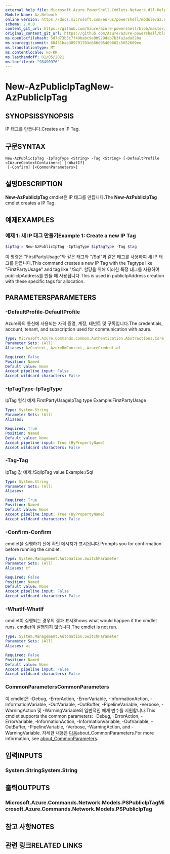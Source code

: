 ```yaml
---
external help file: Microsoft.Azure.PowerShell.Cmdlets.Network.dll-Help.xml
Module Name: Az.Network
online version: https://docs.microsoft.com/en-us/powershell/module/az.network/new-azpubliciptag
schema: 2.0.0
content_git_url: https://github.com/Azure/azure-powershell/blob/master/src/Network/Network/help/New-AzPublicIpTag.md
original_content_git_url: https://github.com/Azure/azure-powershell/blob/master/src/Network/Network/help/New-AzPublicIpTag.md
ms.openlocfilehash: 5d7d73b3c7f49babc9e80929dab7b3fa2adad20a
ms.sourcegitcommit: 68451baa389791703e666d95469602c5652609ee
ms.translationtype: MT
ms.contentlocale: ko-KR
ms.lasthandoff: 01/05/2021
ms.locfileid: "98490976"
---
```

# <span data-ttu-id="d400f-101">New-AzPublicIpTag</span><span class="sxs-lookup"><span data-stu-id="d400f-101">New-AzPublicIpTag</span></span>

## <span data-ttu-id="d400f-102">SYNOPSIS</span><span class="sxs-lookup"><span data-stu-id="d400f-102">SYNOPSIS</span></span>
<span data-ttu-id="d400f-103">IP 태그를 만듭니다.</span><span class="sxs-lookup"><span data-stu-id="d400f-103">Creates an IP Tag.</span></span>

## <span data-ttu-id="d400f-104">구문</span><span class="sxs-lookup"><span data-stu-id="d400f-104">SYNTAX</span></span>

```
New-AzPublicIpTag -IpTagType <String> -Tag <String> [-DefaultProfile <IAzureContextContainer>] [-WhatIf]
 [-Confirm] [<CommonParameters>]
```

## <span data-ttu-id="d400f-105">설명</span><span class="sxs-lookup"><span data-stu-id="d400f-105">DESCRIPTION</span></span>
<span data-ttu-id="d400f-106">**New-AzPublicIpTag** cmdlet은 IP 태그를 만듭니다.</span><span class="sxs-lookup"><span data-stu-id="d400f-106">The **New-AzPublicIpTag** cmdlet creates a IP Tag.</span></span>

## <span data-ttu-id="d400f-107">예제</span><span class="sxs-lookup"><span data-stu-id="d400f-107">EXAMPLES</span></span>

### <span data-ttu-id="d400f-108">예제 1: 새 IP 태그 만들기</span><span class="sxs-lookup"><span data-stu-id="d400f-108">Example 1: Create a new IP Tag</span></span>
```powershell
$ipTag = New-AzPublicIpTag -IpTagType $ipTagType -Tag $tag
```

<span data-ttu-id="d400f-109">이 명령은 "FirstPartyUsage"와 같은 태그와 "/Sql"과 같은 태그를 사용하여 새 IP 태그를 만듭니다.</span><span class="sxs-lookup"><span data-stu-id="d400f-109">This command creates a new IP Tag with the Tagtype like "FirstPartyUsage" and tag like "/Sql".</span></span> <span data-ttu-id="d400f-110">할당을 위해 이러한 특정 태그를 사용하여 publicIpAddress를 만들 때 사용됩니다.</span><span class="sxs-lookup"><span data-stu-id="d400f-110">This is used in publicIpAddress creation with these specific tags for allocation.</span></span>

## <span data-ttu-id="d400f-111">PARAMETERS</span><span class="sxs-lookup"><span data-stu-id="d400f-111">PARAMETERS</span></span>

### <span data-ttu-id="d400f-112">-DefaultProfile</span><span class="sxs-lookup"><span data-stu-id="d400f-112">-DefaultProfile</span></span>
<span data-ttu-id="d400f-113">Azure와의 통신에 사용되는 자격 증명, 계정, 테넌트 및 구독입니다.</span><span class="sxs-lookup"><span data-stu-id="d400f-113">The credentials, account, tenant, and subscription used for communication with azure.</span></span>

```yaml
Type: Microsoft.Azure.Commands.Common.Authentication.Abstractions.Core.IAzureContextContainer
Parameter Sets: (All)
Aliases: AzContext, AzureRmContext, AzureCredential

Required: False
Position: Named
Default value: None
Accept pipeline input: False
Accept wildcard characters: False
```

### <span data-ttu-id="d400f-114">-IpTagType</span><span class="sxs-lookup"><span data-stu-id="d400f-114">-IpTagType</span></span>
<span data-ttu-id="d400f-115">IpTag 형식 예제:FirstPartyUsage</span><span class="sxs-lookup"><span data-stu-id="d400f-115">IpTag type Example:FirstPartyUsage</span></span>

```yaml
Type: System.String
Parameter Sets: (All)
Aliases:

Required: True
Position: Named
Default value: None
Accept pipeline input: True (ByPropertyName)
Accept wildcard characters: False
```

### <span data-ttu-id="d400f-116">-Tag</span><span class="sxs-lookup"><span data-stu-id="d400f-116">-Tag</span></span>
<span data-ttu-id="d400f-117">IpTag 값 예제:/Sql</span><span class="sxs-lookup"><span data-stu-id="d400f-117">IpTag value Example:/Sql</span></span>

```yaml
Type: System.String
Parameter Sets: (All)
Aliases:

Required: True
Position: Named
Default value: None
Accept pipeline input: True (ByPropertyName)
Accept wildcard characters: False
```

### <span data-ttu-id="d400f-118">-Confirm</span><span class="sxs-lookup"><span data-stu-id="d400f-118">-Confirm</span></span>
<span data-ttu-id="d400f-119">cmdlet을 실행하기 전에 확인 메시지가 표시됩니다.</span><span class="sxs-lookup"><span data-stu-id="d400f-119">Prompts you for confirmation before running the cmdlet.</span></span>

```yaml
Type: System.Management.Automation.SwitchParameter
Parameter Sets: (All)
Aliases: cf

Required: False
Position: Named
Default value: None
Accept pipeline input: False
Accept wildcard characters: False
```

### <span data-ttu-id="d400f-120">-WhatIf</span><span class="sxs-lookup"><span data-stu-id="d400f-120">-WhatIf</span></span>
<span data-ttu-id="d400f-121">cmdlet이 실행되는 경우의 결과 표시</span><span class="sxs-lookup"><span data-stu-id="d400f-121">Shows what would happen if the cmdlet runs.</span></span>
<span data-ttu-id="d400f-122">cmdlet이 실행되지 않습니다.</span><span class="sxs-lookup"><span data-stu-id="d400f-122">The cmdlet is not run.</span></span>

```yaml
Type: System.Management.Automation.SwitchParameter
Parameter Sets: (All)
Aliases: wi

Required: False
Position: Named
Default value: None
Accept pipeline input: False
Accept wildcard characters: False
```

### <span data-ttu-id="d400f-123">CommonParameters</span><span class="sxs-lookup"><span data-stu-id="d400f-123">CommonParameters</span></span>
<span data-ttu-id="d400f-124">이 cmdlet은 -Debug, -ErrorAction, -ErrorVariable, -InformationAction, -InformationVariable, -OutVariable, -OutBuffer, -PipelineVariable, -Verbose, -WarningAction 및 -WarningVariable의 일반적인 매개 변수를 지원합니다.</span><span class="sxs-lookup"><span data-stu-id="d400f-124">This cmdlet supports the common parameters: -Debug, -ErrorAction, -ErrorVariable, -InformationAction, -InformationVariable, -OutVariable, -OutBuffer, -PipelineVariable, -Verbose, -WarningAction, and -WarningVariable.</span></span> <span data-ttu-id="d400f-125">자세한 내용은 [다음](http://go.microsoft.com/fwlink/?LinkID=113216)about_CommonParameters.</span><span class="sxs-lookup"><span data-stu-id="d400f-125">For more information, see [about_CommonParameters](http://go.microsoft.com/fwlink/?LinkID=113216).</span></span>

## <span data-ttu-id="d400f-126">입력</span><span class="sxs-lookup"><span data-stu-id="d400f-126">INPUTS</span></span>

### <span data-ttu-id="d400f-127">System.String</span><span class="sxs-lookup"><span data-stu-id="d400f-127">System.String</span></span>

## <span data-ttu-id="d400f-128">출력</span><span class="sxs-lookup"><span data-stu-id="d400f-128">OUTPUTS</span></span>

### <span data-ttu-id="d400f-129">Microsoft.Azure.Commands.Network.Models.PSPublicIpTag</span><span class="sxs-lookup"><span data-stu-id="d400f-129">Microsoft.Azure.Commands.Network.Models.PSPublicIpTag</span></span>

## <span data-ttu-id="d400f-130">참고 사항</span><span class="sxs-lookup"><span data-stu-id="d400f-130">NOTES</span></span>

## <span data-ttu-id="d400f-131">관련 링크</span><span class="sxs-lookup"><span data-stu-id="d400f-131">RELATED LINKS</span></span>
